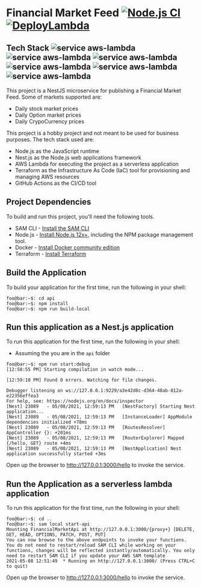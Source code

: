 # Financial Market Feed [![Node.js CI](https://github.com/MicroServices-ServiceMesh/financial-market-feed/actions/workflows/node.js.yml/badge.svg)](https://github.com/MicroServices-ServiceMesh/financial-market-feed/actions/workflows/node.js.yml) [![DeployLambda](https://github.com/MicroServices-ServiceMesh/financial-market-feed/actions/workflows/serverless-deploy.yml/badge.svg)](https://github.com/MicroServices-ServiceMesh/financial-market-feed/actions/workflows/serverless-deploy.yml)

## Tech Stack ![service aws-lambda](https://img.shields.io/badge/-nodejs-green?style=social&logo=Node.js) ![service aws-lambda](https://img.shields.io/badge/-nestjs-green?style=social&logo=NestJS) ![service aws-lambda](https://img.shields.io/badge/-Typescript-green?style=social&logo=TypeScript) ![service aws-lambda](https://img.shields.io/badge/-aws-green?style=social&logo=Amazon+AWS) ![service aws-lambda](https://img.shields.io/badge/-Terraform-green?style=social&logo=Terraform) ![service aws-lambda](https://img.shields.io/badge/-GithubActions-green?style=social&logo=GitHub+Actions)

This project is a NestJS microservice for publishing a Financial Market Feed. Some of markets supported are:
- Daily stock market prices
- Daily Option market prices
- Daily CrypoCurrency prices

This project is a hobby project and not meant to be used for business purposes. The tech stack used are:
- Node.js as the JavaScript runtime
- Nest.js as the Node.js web applications framework
- AWS Lambda for executing the project as a serverless application
- Terraform as the Infrastructure As Code (IaC) tool for provisioning and managing AWS resources
- GitHub Actions as the CI/CD tool

## Project Dependencies

To build and run this project, you'll need the following tools.

* SAM CLI - [Install the SAM CLI](https://docs.aws.amazon.com/serverless-application-model/latest/developerguide/serverless-sam-cli-install.html)
* Node.js - [Install Node.js 12x+](https://nodejs.org/en/), including the NPM package management tool.
* Docker - [Install Docker community edition](https://hub.docker.com/search/?type=edition&offering=community)
* Terraform  - [Install Terraform](https://learn.hashicorp.com/tutorials/terraform/install-cli)

## Build the Application
To build your application for the first time, run the following in your shell:

```console
foo@bar:~$: cd api 
foo@bar:~$: npm install
foo@bar:~$: npm run build-local
```

## Run this application as a Nest.js application
To run this application for the first time, run the following in your shell:
* Assuming the you are in the `api` folder

```console
foo@bar:~$: npm run start:debug
[12:58:55 PM] Starting compilation in watch mode...

[12:59:10 PM] Found 0 errors. Watching for file changes.

Debugger listening on ws://127.0.0.1:9229/a3e42d8c-d364-48ab-812a-e22356effea3
For help, see: https://nodejs.org/en/docs/inspector
[Nest] 23089   - 05/08/2021, 12:59:13 PM   [NestFactory] Starting Nest application...
[Nest] 23089   - 05/08/2021, 12:59:13 PM   [InstanceLoader] AppModule dependencies initialized +78ms
[Nest] 23089   - 05/08/2021, 12:59:13 PM   [RoutesResolver] AppController {}: +201ms
[Nest] 23089   - 05/08/2021, 12:59:13 PM   [RouterExplorer] Mapped {/hello, GET} route +4ms
[Nest] 23089   - 05/08/2021, 12:59:13 PM   [NestApplication] Nest application successfully started +3ms
```

Open up the browser to http://127.0.0.1:3000/hello to invoke the service. 

## Run the Application as a serverless lambda application

To run this application for the first time, run the following in your shell:

```console
foo@bar:~$: cd .. 
foo@bar:~$: sam local start-api
Mounting FinancialMarketApi at http://127.0.0.1:3000/{proxy+} [DELETE, GET, HEAD, OPTIONS, PATCH, POST, PUT]
You can now browse to the above endpoints to invoke your functions. You do not need to restart/reload SAM CLI while working on your functions, changes will be reflected instantly/automatically. You only need to restart SAM CLI if you update your AWS SAM template
2021-05-08 12:51:49  * Running on http://127.0.0.1:3000/ (Press CTRL+C to quit)
```

Open up the browser to http://127.0.0.1:3000/hello to invoke the service. 


